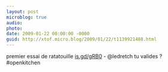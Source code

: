 ```yaml
---
layout: post
microblog: true
audio: 
photo: 
date: 2009-01-22 00:00:00 -0000
guid: http://xtof.micro.blog/2009/01/22/t1139921488.html
---
```

premier essai de ratatouille [is.gd/gRB0](http://is.gd/gRB0) - @ledretch tu valides ? #openkitchen
